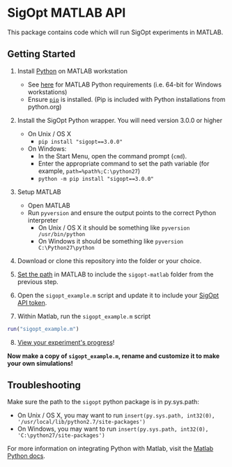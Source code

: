 # SigOpt MATLAB API

This package contains code which will run SigOpt experiments in MATLAB.

## Getting Started

1. Install [Python](https://www.python.org/downloads/) on MATLAB workstation
    - See [here](https://www.mathworks.com/help/matlab/matlab_external/system-requirements-for-matlab-engine-for-python.html) for MATLAB Python requirements (i.e. 64-bit for Windows workstations)
    - Ensure [`pip`](https://pip.pypa.io/en/stable/installing/) is installed. (Pip is included with Python installations from python.org)

2. Install the SigOpt Python wrapper. You will need version 3.0.0 or higher
    - On Unix / OS X
      - `pip install "sigopt==3.0.0"`
    - On Windows:
      - In the Start Menu, open the command prompt (`cmd`).
      - Enter the appropriate command to set the path variable (for example, `path=%path%;C:\python27`)
      - `python -m pip install "sigopt==3.0.0"`

3. Setup MATLAB
    - Open MATLAB
    - Run `pyversion` and ensure the output points to the correct Python interpreter
      - On Unix / OS X it should be something like `pyversion /usr/bin/python`
      - On Windows it should be something like `pyversion C:\Python27\python`

4. Download or clone this repository into the folder or your choice.

5. [Set the path](https://www.mathworks.com/help/matlab/matlab_env/add-remove-or-reorder-folders-on-the-search-path.html) in MATLAB to include the `sigopt-matlab` folder from the previous step.

6. Open the `sigopt_example.m` script and update it to include your [SigOpt API token](https://sigopt.com/tokens/info).

7. Within Matlab, run the `sigopt_example.m` script 

```matlab
run("sigopt_example.m")
```

8. [View your experiment's progress](http://www.sigopt.com/experiments)!

**Now make a copy of `sigopt_example.m`, rename and customize it to make your own simulations!**

## Troubleshooting

Make sure the path to the `sigopt` python package is in py.sys.path:
   - On Unix / OS X, you may want to run `insert(py.sys.path, int32(0), '/usr/local/lib/python2.7/site-packages')`
   - On Windows, you may want to run `insert(py.sys.path, int32(0), 'C:\python27/site-packages')`

For more information on integrating Python with Matlab, visit the [Matlab Python docs](https://www.mathworks.com/help/matlab/matlab_external/undefined-variable-py-or-function-py-command.html).
